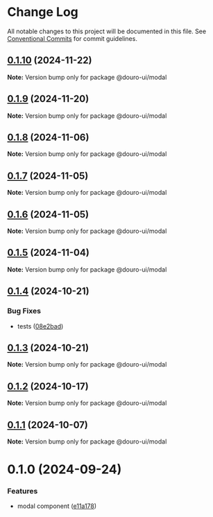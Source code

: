 # Change Log

All notable changes to this project will be documented in this file.
See [Conventional Commits](https://conventionalcommits.org) for commit guidelines.

## [0.1.10](https://github.com/Douro-ui/design-system/compare/@douro-ui/modal@0.1.9...@douro-ui/modal@0.1.10) (2024-11-22)

**Note:** Version bump only for package @douro-ui/modal

## [0.1.9](https://github.com/Douro-ui/design-system/compare/@douro-ui/modal@0.1.8...@douro-ui/modal@0.1.9) (2024-11-20)

**Note:** Version bump only for package @douro-ui/modal

## [0.1.8](https://github.com/Douro-ui/design-system/compare/@douro-ui/modal@0.1.7...@douro-ui/modal@0.1.8) (2024-11-06)

**Note:** Version bump only for package @douro-ui/modal

## [0.1.7](https://github.com/Douro-ui/design-system/compare/@douro-ui/modal@0.1.6...@douro-ui/modal@0.1.7) (2024-11-05)

**Note:** Version bump only for package @douro-ui/modal

## [0.1.6](https://github.com/Douro-ui/design-system/compare/@douro-ui/modal@0.1.5...@douro-ui/modal@0.1.6) (2024-11-05)

**Note:** Version bump only for package @douro-ui/modal

## [0.1.5](https://github.com/Douro-ui/design-system/compare/@douro-ui/modal@0.1.4...@douro-ui/modal@0.1.5) (2024-11-04)

**Note:** Version bump only for package @douro-ui/modal

## [0.1.4](https://github.com/Douro-ui/design-system/compare/@douro-ui/modal@0.1.3...@douro-ui/modal@0.1.4) (2024-10-21)

### Bug Fixes

- tests ([08e2bad](https://github.com/Douro-ui/design-system/commit/08e2bad07fcebdf8f765123b5d145ed8b3b44fc7))

## [0.1.3](https://github.com/Douro-ui/design-system/compare/@douro-ui/modal@0.1.2...@douro-ui/modal@0.1.3) (2024-10-21)

**Note:** Version bump only for package @douro-ui/modal

## [0.1.2](https://github.com/Douro-ui/design-system/compare/@douro-ui/modal@0.1.1...@douro-ui/modal@0.1.2) (2024-10-17)

**Note:** Version bump only for package @douro-ui/modal

## [0.1.1](https://github.com/Douro-ui/design-system/compare/@douro-ui/modal@0.1.0...@douro-ui/modal@0.1.1) (2024-10-07)

**Note:** Version bump only for package @douro-ui/modal

# 0.1.0 (2024-09-24)

### Features

- modal component ([e11a178](https://github.com/Douro-ui/design-system/commit/e11a17860186f88703f6a4f098ac295589324db1))
